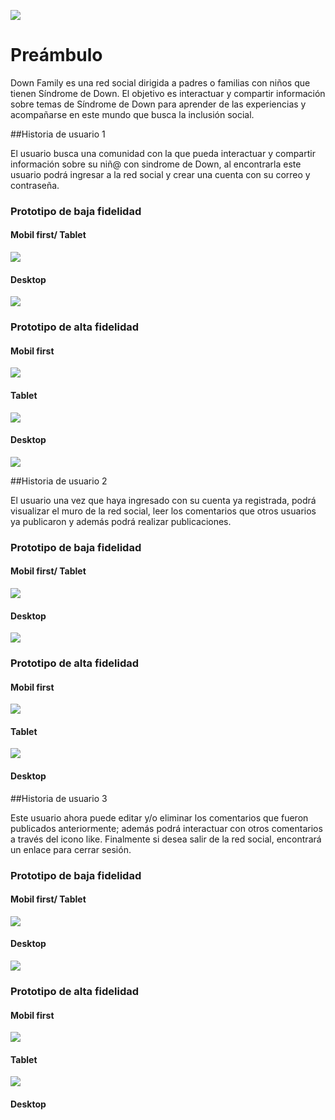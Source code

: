 
![](https://raw.githubusercontent.com/Gabawong/DEV001-social-network/main/src/img/logo.png)

# Preámbulo

Down Family es una red social dirigida a padres o familias con niños que tienen Síndrome de Down. El objetivo es interactuar y compartir información sobre temas de Síndrome de Down para aprender de las experiencias y acompañarse en este mundo que busca la inclusión social.

##Historia de usuario 1

El usuario busca una comunidad con la que pueda interactuar y compartir información sobre su niñ@ con sindrome de Down, al encontrarla este usuario podrá ingresar a la red social y crear una cuenta con su correo y contraseña.

### Prototipo de baja fidelidad 
#### Mobil first/ Tablet
![](https://raw.githubusercontent.com/Gabawong/DEV001-social-network/main/src/img/HU1%20-%20PBF%20-%20%20Mobil%20.png)
#### Desktop
![](https://raw.githubusercontent.com/Gabawong/DEV001-social-network/main/src/img/HU1%20-%20PBF%20-%20%20Desktop.png)

### Prototipo de alta fidelidad
#### Mobil first
![](https://raw.githubusercontent.com/Gabawong/DEV001-social-network/main/src/img/HU1%20-%20PAF%20-%20%20Mobil.png)
#### Tablet
![](https://raw.githubusercontent.com/Gabawong/DEV001-social-network/main/src/img/HU1%20-%20PAF%20-%20%20Tablet%20.png)
#### Desktop
![](https://raw.githubusercontent.com/Gabawong/DEV001-social-network/main/src/img/HU1%20-%20PAF%20-%20%20Desktop.png)

##Historia de usuario 2

El usuario una vez que haya ingresado con su cuenta ya registrada, podrá visualizar el muro de la red social, leer los comentarios que otros usuarios ya publicaron y además podrá realizar publicaciones.

### Prototipo de baja fidelidad 
#### Mobil first/ Tablet
![](https://raw.githubusercontent.com/Gabawong/DEV001-social-network/main/src/img/HU2%20-%20PBF%20-%20Mobil.png)
#### Desktop
![](https://raw.githubusercontent.com/Gabawong/DEV001-social-network/main/src/img/HU2%20-%20PBF%20-%20Desktop.png)

### Prototipo de alta fidelidad
#### Mobil first
![](https://raw.githubusercontent.com/Gabawong/DEV001-social-network/main/src/img/HU2%20-%20PAF%20-%20Mobil.png)
#### Tablet
![](https://raw.githubusercontent.com/Gabawong/DEV001-social-network/main/src/img/HU2%20-%20PAF%20-%20Tablet.png)
#### Desktop

##Historia de usuario 3

Este usuario ahora puede editar  y/o eliminar los comentarios que fueron publicados anteriormente; además podrá interactuar con otros comentarios a través del icono like. Finalmente si desea salir de la red social, encontrará un enlace para cerrar sesión.

### Prototipo de baja fidelidad 
#### Mobil first/ Tablet
![](https://raw.githubusercontent.com/Gabawong/DEV001-social-network/main/src/img/HU3%20-%20PBF%20-%20Mobil.png)
#### Desktop
![](https://raw.githubusercontent.com/Gabawong/DEV001-social-network/main/src/img/HU3%20-%20PBF%20-%20Desktop.png)

### Prototipo de alta fidelidad
#### Mobil first
![](https://raw.githubusercontent.com/Gabawong/DEV001-social-network/main/src/img/HU3%20-%20PAF%20-%20Mobil.png)
#### Tablet
![](https://raw.githubusercontent.com/Gabawong/DEV001-social-network/main/src/img/HU3%20-%20PAF%20-%20Tablet.png)
#### Desktop

